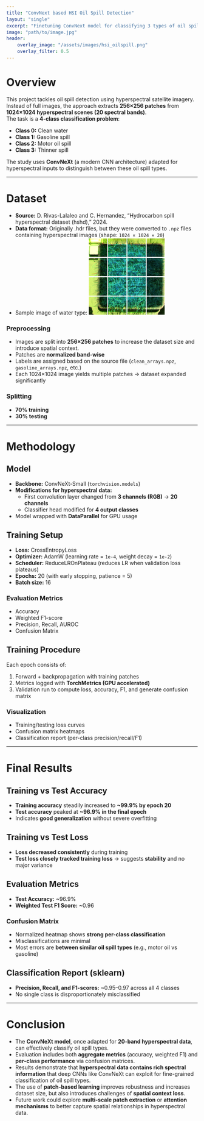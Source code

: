 ```yaml
---
title: "ConvNext based HSI Oil Spill Detection"
layout: "single"
excerpt: "Finetuning ConvNext model for classifying 3 types of oil spills"
image: "path/to/image.jpg"
header:
    overlay_image: "/assets/images/hsi_oilspill.png"
    overlay_filter: 0.5
---
```

# Overview
This project tackles oil spill detection using hyperspectral satellite imagery. Instead of full images, the approach extracts **256×256 patches** from **1024×1024 hyperspectral scenes (20 spectral bands)**.  
The task is a **4-class classification problem**:

- **Class 0:** Clean water  
- **Class 1:** Gasoline spill  
- **Class 2:** Motor oil spill  
- **Class 3:** Thinner spill  

The study uses **ConvNeXt** (a modern CNN architecture) adapted for hyperspectral inputs to distinguish between these oil spill types.

---

# Dataset
- **Source:** D. Rivas-Lalaleo and C. Hernandez, “Hydrocarbon spill hyperspectral dataset (hshd),” 2024.
- **Data format:** Originally .hdr files, but they were converted to `.npz` files containing hyperspectral images (shape: `1024 × 1024 × 20`)  
- Sample image of water type: <img src="/assets/images/hsi_oill/water_fcc.png" alt="Water Type Sample" width="200"  />

### Preprocessing
- Images are split into **256×256 patches**  to increase the dataset size and introduce spatial context.
- Patches are **normalized band-wise**  
- Labels are assigned based on the source file (`clean_arrays.npz`, `gasoline_arrays.npz`, etc.)  
- Each 1024×1024 image yields multiple patches → dataset expanded significantly  

### Splitting
- **70% training**  
- **30% testing**  

---

# Methodology

## Model
- **Backbone:** ConvNeXt-Small (`torchvision.models`)  
- **Modifications for hyperspectral data:**  
  - First convolution layer changed from **3 channels (RGB)** → **20 channels**  
  - Classifier head modified for **4 output classes**  
- Model wrapped with **DataParallel** for GPU usage  

## Training Setup
- **Loss:** CrossEntropyLoss  
- **Optimizer:** AdamW (learning rate = `1e-4`, weight decay = `1e-2`)  
- **Scheduler:** ReduceLROnPlateau (reduces LR when validation loss plateaus)  
- **Epochs:** 20 (with early stopping, patience = 5)  
- **Batch size:** 16  

### Evaluation Metrics
- Accuracy  
- Weighted F1-score  
- Precision, Recall, AUROC  
- Confusion Matrix  

## Training Procedure
Each epoch consists of:
1. Forward + backpropagation with training patches  
2. Metrics logged with **TorchMetrics (GPU accelerated)**  
3. Validation run to compute loss, accuracy, F1, and generate confusion matrix  

### Visualization
- Training/testing loss curves  
- Confusion matrix heatmaps  
- Classification report (per-class precision/recall/F1)  

---
# Final Results

## Training vs Test Accuracy
- **Training accuracy** steadily increased to **~99.9% by epoch 20**  
- **Test accuracy** peaked at **~96.9% in the final epoch**  
- Indicates **good generalization** without severe overfitting  
## Training vs Test Loss
- **Loss decreased consistently** during training  
- **Test loss closely tracked training loss** → suggests **stability** and no major variance  
## Evaluation Metrics
- **Test Accuracy:** ~96.9%  
- **Weighted Test F1 Score:** ~0.96  
### Confusion Matrix
- Normalized heatmap shows **strong per-class classification**  
- Misclassifications are minimal  
- Most errors are **between similar oil spill types** (e.g., motor oil vs gasoline)  

## Classification Report (sklearn)
- **Precision, Recall, and F1-scores:** ~0.95–0.97 across all 4 classes  
- No single class is disproportionately misclassified  

---
# Conclusion
- The **ConvNeXt model**, once adapted for **20-band hyperspectral data**, can effectively classify oil spill types.  
- Evaluation includes both **aggregate metrics** (accuracy, weighted F1) and **per-class performance** via confusion matrices.  
- Results demonstrate that **hyperspectral data contains rich spectral information** that deep CNNs like ConvNeXt can exploit for fine-grained classification of oil spill types.  
- The use of **patch-based learning** improves robustness and increases dataset size, but also introduces challenges of **spatial context loss**.  
- Future work could explore **multi-scale patch extraction** or **attention mechanisms** to better capture spatial relationships in hyperspectral data.